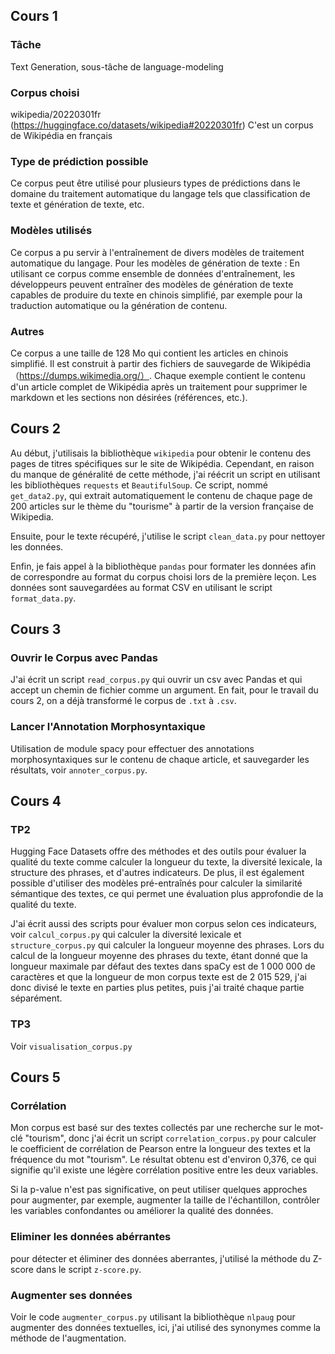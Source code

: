 ## Cours 1
### Tâche  
Text Generation, sous-tâche de language-modeling
### Corpus choisi
wikipedia/20220301fr (https://huggingface.co/datasets/wikipedia#20220301fr)
C'est un corpus de Wikipédia en français
### Type de prédiction possible 
Ce corpus peut être utilisé pour plusieurs types de prédictions dans le domaine du traitement automatique du langage tels que classification de texte et génération de texte, etc.
### Modèles utilisés 
Ce corpus a pu servir à l'entraînement de divers modèles de traitement automatique du langage. Pour les modèles de génération de texte : En utilisant ce corpus comme ensemble de données d'entraînement, les développeurs peuvent entraîner des modèles de génération de texte capables de produire du texte en chinois simplifié, par exemple pour la traduction automatique ou la génération de contenu.
### Autres
Ce corpus a une taille de 128 Mo qui contient les articles en chinois simplifié. Il est construit à partir des fichiers de sauvegarde de Wikipédia （https://dumps.wikimedia.org/）. Chaque exemple contient le contenu d'un article complet de Wikipédia après un traitement pour supprimer le markdown et les sections non désirées (références, etc.).

## Cours 2
Au début, j'utilisais la bibliothèque `wikipedia` pour obtenir le contenu des pages de titres spécifiques sur le site de Wikipédia. Cependant, en raison du manque de généralité de cette méthode, j'ai réécrit un script en utilisant les bibliothèques `requests` et `BeautifulSoup`. Ce script, nommé `get_data2.py`, qui extrait automatiquement le contenu de chaque page de 200 articles sur le thème du "tourisme" à partir de la version française de Wikipedia.

Ensuite, pour le texte récupéré, j'utilise le script `clean_data.py` pour nettoyer les données.

Enfin, je fais appel à la bibliothèque `pandas` pour formater les données afin de correspondre au format du corpus choisi lors de la première leçon. Les données sont sauvegardées au format CSV en utilisant le script `format_data.py`.

## Cours 3
### Ouvrir le Corpus avec Pandas
J'ai écrit un script `read_corpus.py` qui ouvrir un csv avec Pandas et qui accept un chemin de fichier comme un argument.
En fait, pour le travail du cours 2, on a déjà transformé le corpus de `.txt` à `.csv`.

### Lancer l'Annotation Morphosyntaxique
Utilisation de module spacy pour effectuer des annotations morphosyntaxiques sur le contenu de chaque article, et sauvegarder les résultats, voir `annoter_corpus.py`.

## Cours 4
### TP2
Hugging Face Datasets offre des méthodes et des outils pour évaluer la qualité du texte comme calculer la longueur du texte, la diversité lexicale, la structure des phrases, et d'autres indicateurs. De plus, il est également possible d'utiliser des modèles pré-entraînés pour calculer la similarité sémantique des textes, ce qui permet une évaluation plus approfondie de la qualité du texte.

J'ai écrit aussi des scripts pour évaluer mon corpus selon ces indicateurs, voir `calcul_corpus.py` qui calculer la diversité lexicale et `structure_corpus.py` qui calculer la longueur moyenne des phrases. Lors du calcul de la longueur moyenne des phrases du texte, étant donné que la longueur maximale par défaut des textes dans spaCy est de 1 000 000 de caractères et que la longueur de mon corpus texte est de 2 015 529, j'ai donc divisé le texte en parties plus petites, puis j'ai traité chaque partie séparément.

### TP3
Voir `visualisation_corpus.py`

## Cours 5
### Corrélation 
Mon corpus est basé sur des textes collectés par une recherche sur le mot-clé "tourism", donc j'ai écrit un script `correlation_corpus.py` pour calculer le coefficient de corrélation de Pearson entre la longueur des textes et la fréquence du mot "tourism". Le résultat obtenu est d'environ 0,376, ce qui signifie qu'il existe une légère corrélation positive entre les deux variables.

Si la p-value n'est pas significative, on peut utiliser quelques approches pour augmenter, par exemple, augmenter la taille de l'échantillon, contrôler les variables confondantes ou améliorer la qualité des données. 

### Eliminer les données abérrantes
pour détecter et éliminer des données aberrantes, j'utilisé la méthode du Z-score dans le script `z-score.py`.

### Augmenter ses données
Voir le code `augmenter_corpus.py` utilisant la bibliothèque `nlpaug` pour augmenter des données textuelles, ici, j'ai utilisé des synonymes comme la méthode de l'augmentation.
